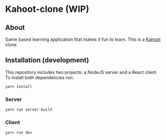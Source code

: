 # Kahoot-clone (WIP)


## About


Game based learning application that makes it fun to learn. This is a [Kahoot](https://kahoot.it) clone.

## Installation (development)



This repository includes two projects: a NodeJS server and a React client. To install both dependencies run:

```javascript
yarn install
```

### Server

```javascript
yarn run server-build
```

### Client

```javascript
yarn run dev
```
